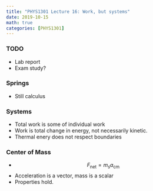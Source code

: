 ```yaml
---
title: "PHYS1301 Lecture 16: Work, but systems"
date: 2019-10-15
math: true 
categories: [PHYS1301]
---
```


### TODO

- Lab report
- Exam study?

### Springs

- Still calculus

### Systems

- Total work is some of individual work
- Work is total change in energy, not necessarily kinetic.
- Thermal enery does not respect boundaries

### Center of Mass

- $$F_{\text{net}}=m_sa_{\text{cm}}$$
- Acceleration is a vector, mass is a scalar
- Properties hold.